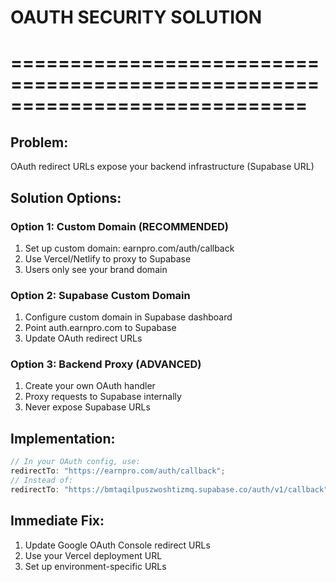 # OAUTH SECURITY SOLUTION

# =============================================================================

## Problem:

OAuth redirect URLs expose your backend infrastructure (Supabase URL)

## Solution Options:

### Option 1: Custom Domain (RECOMMENDED)

1. Set up custom domain: earnpro.com/auth/callback
2. Use Vercel/Netlify to proxy to Supabase
3. Users only see your brand domain

### Option 2: Supabase Custom Domain

1. Configure custom domain in Supabase dashboard
2. Point auth.earnpro.com to Supabase
3. Update OAuth redirect URLs

### Option 3: Backend Proxy (ADVANCED)

1. Create your own OAuth handler
2. Proxy requests to Supabase internally
3. Never expose Supabase URLs

## Implementation:

```javascript
// In your OAuth config, use:
redirectTo: "https://earnpro.com/auth/callback";
// Instead of:
redirectTo: "https://bmtaqilpuszwoshtizmq.supabase.co/auth/v1/callback";
```

## Immediate Fix:

1. Update Google OAuth Console redirect URLs
2. Use your Vercel deployment URL
3. Set up environment-specific URLs

```

```
